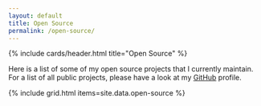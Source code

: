```yaml
---
layout: default
title: Open Source
permalink: /open-source/
---
```


<article class="card">
  {% include cards/header.html title="Open Source" %}
  <p>
    Here is a list of some of my open source projects that I currently maintain. For a list of all public projects, please have a look at my <a href="https://github.com/{{ site.github_username| cgi_escape | escape }}">GitHub</a> profile.
  </p>
</article>

{% include grid.html items=site.data.open-source %}